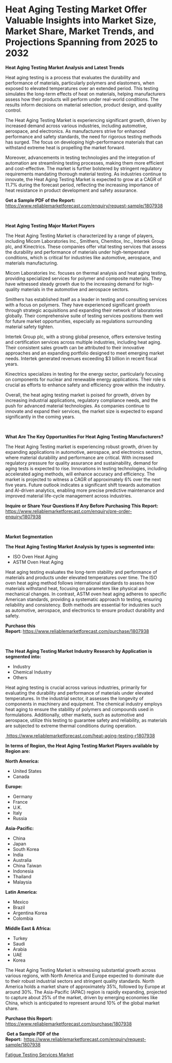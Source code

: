 <p><h1>Heat Aging Testing Market Offer Valuable Insights into Market Size, Market Share, Market Trends, and Projections Spanning from 2025 to 2032</h1></p><p><strong>Heat Aging Testing Market Analysis and Latest Trends</strong></p>
<p><p>Heat aging testing is a process that evaluates the durability and performance of materials, particularly polymers and elastomers, when exposed to elevated temperatures over an extended period. This testing simulates the long-term effects of heat on materials, helping manufacturers assess how their products will perform under real-world conditions. The results inform decisions on material selection, product design, and quality control.</p><p>The Heat Aging Testing Market is experiencing significant growth, driven by increased demand across various industries, including automotive, aerospace, and electronics. As manufacturers strive for enhanced performance and safety standards, the need for rigorous testing methods has surged. The focus on developing high-performance materials that can withstand extreme heat is propelling the market forward.</p><p>Moreover, advancements in testing technologies and the integration of automation are streamlining testing processes, making them more efficient and cost-effective. The market is further bolstered by stringent regulatory requirements mandating thorough material testing. As industries continue to innovate, the Heat Aging Testing Market is expected to grow at a CAGR of 11.7% during the forecast period, reflecting the increasing importance of heat resistance in product development and safety assurance.</p></p>
<p><strong>Get a Sample PDF of the Report:&nbsp;</strong> <a href="https://www.reliablemarketforecast.com/enquiry/request-sample/1807938?utm_campaign=2739&utm_medium=2&utm_source=Github&utm_content=ia&utm_term=10032025&utm_id=heat-aging-testing">https://www.reliablemarketforecast.com/enquiry/request-sample/1807938</a></p>
<p>&nbsp;</p>
<p><strong>Heat Aging Testing Major Market Players</strong></p>
<p><p>The Heat Aging Testing Market is characterized by a range of players, including Micom Laboratories Inc., Smithers, Chemitox, Inc., Intertek Group plc, and Kinectrics. These companies offer vital testing services that assess the durability and performance of materials under high-temperature conditions, which is critical for industries like automotive, aerospace, and materials manufacturing.</p><p>Micom Laboratories Inc. focuses on thermal analysis and heat aging testing, providing specialized services for polymer and composite materials. They have witnessed steady growth due to the increasing demand for high-quality materials in the automotive and aerospace sectors.</p><p>Smithers has established itself as a leader in testing and consulting services with a focus on polymers. They have experienced significant growth through strategic acquisitions and expanding their network of laboratories globally. Their comprehensive suite of testing services positions them well for future market opportunities, especially as regulations surrounding material safety tighten.</p><p>Intertek Group plc, with a strong global presence, offers extensive testing and certification services across multiple industries, including heat aging. Their consistent sales growth can be attributed to their innovative approaches and an expanding portfolio designed to meet emerging market needs. Intertek generated revenues exceeding $3 billion in recent fiscal years.</p><p>Kinectrics specializes in testing for the energy sector, particularly focusing on components for nuclear and renewable energy applications. Their role is crucial as efforts to enhance safety and efficiency grow within the industry.</p><p>Overall, the heat aging testing market is poised for growth, driven by increasing industrial applications, regulatory compliance needs, and the push for advanced material technologies. As companies continue to innovate and expand their services, the market size is expected to expand significantly in the coming years.</p></p>
<p>&nbsp;</p>
<p><strong>What Are The Key Opportunities For Heat Aging Testing Manufacturers?</strong></p>
<p><p>The Heat Aging Testing market is experiencing robust growth, driven by expanding applications in automotive, aerospace, and electronics sectors, where material durability and performance are critical. With increased regulatory pressure for quality assurance and sustainability, demand for aging tests is expected to rise. Innovations in testing technologies, including accelerated aging methods, will enhance accuracy and efficiency. The market is projected to witness a CAGR of approximately 6% over the next five years. Future outlook indicates a significant shift towards automation and AI-driven analytics, enabling more precise predictive maintenance and improved material life-cycle management across industries.</p></p>
<p><strong>Inquire or Share Your Questions If Any Before Purchasing This Report:</strong> <a href="https://www.reliablemarketforecast.com/enquiry/pre-order-enquiry/1807938?utm_campaign=2739&utm_medium=2&utm_source=Github&utm_content=ia&utm_term=10032025&utm_id=heat-aging-testing">https://www.reliablemarketforecast.com/enquiry/pre-order-enquiry/1807938</a></p>
<p>&nbsp;</p>
<p><strong>Market Segmentation</strong></p>
<p><strong>The Heat Aging Testing Market Analysis by types is segmented into:</strong></p>
<p><ul><li>ISO Oven Heat Aging</li><li>ASTM Oven Heat Aging</li></ul></p>
<p><p>Heat aging testing evaluates the long-term stability and performance of materials and products under elevated temperatures over time. The ISO oven heat aging method follows international standards to assess how materials withstand heat, focusing on parameters like physical and mechanical changes. In contrast, ASTM oven heat aging adheres to specific American standards, providing a systematic approach to testing, ensuring reliability and consistency. Both methods are essential for industries such as automotive, aerospace, and electronics to ensure product durability and safety.</p></p>
<p><strong>Purchase this Report:&nbsp;</strong><a href="https://www.reliablemarketforecast.com/purchase/1807938?utm_campaign=2739&utm_medium=2&utm_source=Github&utm_content=ia&utm_term=10032025&utm_id=heat-aging-testing">https://www.reliablemarketforecast.com/purchase/1807938</a></p>
<p>&nbsp;</p>
<p><strong>The Heat Aging Testing Market Industry Research by Application is segmented into:</strong></p>
<p><ul><li>Industry</li><li>Chemical Industry</li><li>Others</li></ul></p>
<p><p>Heat aging testing is crucial across various industries, primarily for evaluating the durability and performance of materials under elevated temperatures. In the industrial sector, it assesses the longevity of components in machinery and equipment. The chemical industry employs heat aging to ensure the stability of polymers and compounds used in formulations. Additionally, other markets, such as automotive and aerospace, utilize this testing to guarantee safety and reliability, as materials are subjected to extreme thermal conditions during operation.</p></p>
<p><a href="https://www.reliablemarketforecast.com/heat-aging-testing-r1807938?utm_campaign=2739&utm_medium=2&utm_source=Github&utm_content=ia&utm_term=10032025&utm_id=heat-aging-testing">&nbsp;https://www.reliablemarketforecast.com/heat-aging-testing-r1807938</a></p>
<p><strong>In terms of Region, the Heat Aging Testing Market Players available by Region are:</strong></p>
<p>
    <p> <strong> North America: </strong>
        <ul>
            <li>United States</li>
            <li>Canada</li>
        </ul>
        </p> 
    <p> <strong> Europe: </strong>
        <ul>
            <li>Germany</li>
            <li>France</li>
            <li>U.K.</li>
            <li>Italy</li>
            <li>Russia</li>
        </ul>
        </p> 
    <p> <strong> Asia-Pacific: </strong>
        <ul>
            <li>China</li>
            <li>Japan</li>
            <li>South Korea</li>
            <li>India</li>
            <li>Australia</li>
            <li>China Taiwan</li>
            <li>Indonesia</li>
            <li>Thailand</li>
            <li>Malaysia</li>
        </ul>
        </p> 
    <p> <strong> Latin America: </strong>
        <ul>
            <li>Mexico</li>
            <li>Brazil</li>
            <li>Argentina Korea</li>
            <li>Colombia</li>
        </ul>
        </p> 
    <p> <strong> Middle East & Africa: </strong>
        <ul>
            <li>Turkey</li>
            <li>Saudi</li>
            <li>Arabia</li>
            <li>UAE</li>
            <li>Korea</li>
        </ul>
    </p>
    </p>
<p><p>The Heat Aging Testing Market is witnessing substantial growth across various regions, with North America and Europe expected to dominate due to their robust industrial sectors and stringent quality standards. North America holds a market share of approximately 35%, followed by Europe at around 30%. The Asia-Pacific (APAC) region is rapidly expanding, projected to capture about 25% of the market, driven by emerging economies like China, which is anticipated to represent around 10% of the global market share.</p></p>
<p><strong>Purchase this Report: </strong><a href="https://www.reliablemarketforecast.com/purchase/1807938?utm_campaign=2739&utm_medium=2&utm_source=Github&utm_content=ia&utm_term=10032025&utm_id=heat-aging-testing">https://www.reliablemarketforecast.com/purchase/1807938</a></p>
<p>&nbsp;<strong>Get a Sample PDF of the Report:&nbsp;&nbsp;</strong><a href="https://www.reliablemarketforecast.com/enquiry/request-sample/1807938?utm_campaign=2739&utm_medium=2&utm_source=Github&utm_content=ia&utm_term=10032025&utm_id=heat-aging-testing">https://www.reliablemarketforecast.com/enquiry/request-sample/1807938</a></p>
<p><strong></strong></p>
<p><p><a href="https://github.com/klaassenmackenzie6/Market-Research-Report-List-1/blob/main/fatigue-testing-services-market.md?utm_campaign=2739&utm_medium=2&utm_source=Github&utm_content=ia&utm_term=10032025&utm_id=heat-aging-testing">Fatigue Testing Services Market</a></p></p>